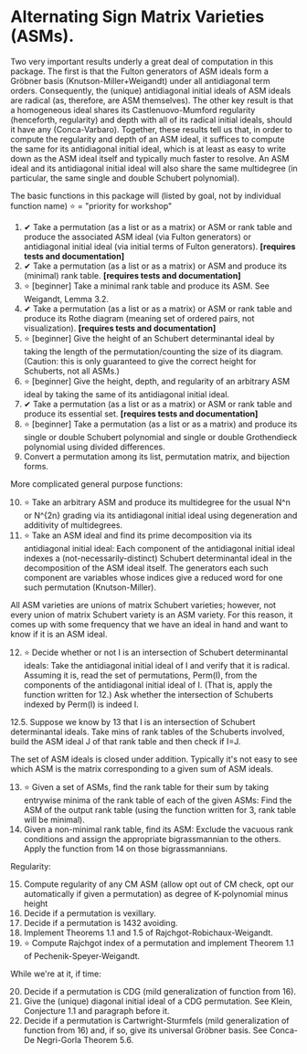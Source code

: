 # Alternating Sign Matrix Varieties (ASMs).

Two very important results underly a great deal of computation in this package.  The first is that the Fulton generators of ASM ideals form a Gröbner basis (Knutson-Miller+Weigandt) under all antidiagonal term orders.  Consequently, the (unique) antidiagonal initial ideals of ASM ideals are radical (as, therefore, are ASM themselves). The other key result is that a homogeneous ideal shares its Castlenuovo-Mumford regularity (henceforth, regularity) and depth with all of its radical initial ideals, should it have any (Conca-Varbaro).  Together, these results tell us that, in order to compute the regularity and depth of an ASM ideal, it suffices to compute the same for its antidiagonal initial ideal, which is at least as easy to write down as the ASM ideal itself and typically much faster to resolve. An ASM ideal and its antidiagonal initial ideal will also share the same multidegree (in particular, the same single and double Schubert polynomial).

The basic functions in this package will (listed by goal, not by individual function name) 
⭐ = "priority for workshop"

1. ✔ Take a permutation (as a list or as a matrix) or ASM or rank table and produce the associated ASM ideal (via Fulton generators) or antidiagonal initial ideal (via initial terms of Fulton generators). **[requires tests and documentation]**
2. ✔ Take a permutation (as a list or as a matrix) or ASM and produce its (minimal) rank table. **[requires tests and documentation]**
3. ⭐ [beginner] Take a minimal rank table and produce its ASM.  See Weigandt, Lemma 3.2.
4. ✔ Take a permutation (as a list or as a matrix) or ASM or rank table and produce its Rothe diagram (meaning set of ordered pairs, not visualization). **[requires tests and documentation]**
5. ⭐ [beginner] Give the height of an Schubert determinantal ideal by taking the length of the permutation/counting the size of its diagram. (Caution: this is only guaranteed to give the correct height for Schuberts, not all ASMs.)
6. ⭐ [beginner] Give the height, depth, and regularity of an arbitrary ASM ideal by taking the same of its antidiagonal initial ideal.
7. ✔ Take a permutation (as a list or as a matrix) or ASM or rank table and produce its essential set. **[requires tests and documentation]**
8. ⭐ [beginner] Take a permutation (as a list or as a matrix) and produce its single or double Schubert polynomial and single or double Grothendieck polynomial using divided differences.
9. Convert a permutation among its list, permutation matrix, and bijection forms.

More complicated general purpose functions:

10. ⭐ Take an arbitrary ASM and produce its multidegree for the usual N^n or N^{2n} grading via its antidiagonal initial ideal using degeneration and additivity of multidegrees.
11. ⭐ Take an ASM ideal and find its prime decomposition via its antidiagonal initial ideal: Each component of the antidiagonal initial ideal indexes a (not-necessarily-distinct) Schubert determinantal ideal in the decomposition of the ASM ideal itself.  The generators each such component are variables whose indices give a reduced word for one such permutation (Knutson-Miller).

All ASM varieties are unions of matrix Schubert varieties; however, not every union of matrix Schubert variety is an ASM variety.  For this reason, it comes up with some frequency that we have an ideal in hand and want to know if it is an ASM ideal.

12. ⭐ Decide whether or not I is an intersection of Schubert determinantal ideals: Take the antidiagonal initial ideal of I and verify that it is radical.  Assuming it is, read the set of permutations, Perm(I), from the components of the antidiagonal initial ideal of I.  (That is, apply the function written for 12.)  Ask whether the intersection of Schuberts indexed by Perm(I) is indeed I.

12.5. Suppose we know by 13 that I is an intersection of Schubert determinantal ideals.  Take mins of rank tables of the Schuberts involved, build the ASM ideal J of that rank table and then check if I=J.

The set of ASM ideals is closed under addition.  Typically it's not easy to see which ASM is the matrix corresponding to a given sum of ASM ideals.

13. ⭐ Given a set of ASMs, find the rank table for their sum by taking entrywise minima of the rank table of each of the given ASMs:  Find the ASM of the output rank table (using the function written for 3, rank table will be minimal).
14. Given a non-minimal rank table, find its ASM: Exclude the vacuous rank conditions and assign the appropriate bigrassmannian to the others.  Apply the function from 14 on those bigrassmannians.

Regularity:

15. Compute regularity of any CM ASM (allow opt out of CM check, opt our automatically if given a permutation) as degree of K-polynomial minus height
16. Decide if a permutation is vexillary.
17. Decide if a permutation is 1432 avoiding.
18. Implement Theorems 1.1 and 1.5 of Rajchgot-Robichaux-Weigandt.
19. ⭐ Compute Rajchgot index of a permutation and implement Theorem 1.1 of Pechenik-Speyer-Weigandt.

While we're at it, if time: 

20. Decide if a permutation is CDG (mild generalization of function from 16).
21. Give the (unique) diagonal initial ideal of a CDG permutation.  See Klein, Conjecture 1.1 and paragraph before it.
22. Decide if a permutation is Cartwright-Sturmfels (mild generalization of function from 16) and, if so, give its universal Gröbner basis.  See Conca-De Negri-Gorla Theorem 5.6.

